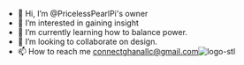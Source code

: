 - 👋 Hi, I’m @PricelessPearlPi's owner
- 👀 I’m interested in gaining insight
- 🌱 I’m currently learning how to balance power.
- 💞️ I’m looking to collaborate on design.
- 📫 How to reach me connectghanallc@gmail.com![logo-stl](https://user-images.githubusercontent.com/110918337/183708766-0a7b797c-2355-4990-b908-158ffe5af460.svg)


<!---
PricelessPearlPi/PricelessPearlPi is a ✨ special ✨ repository because its `README.md` (this file) appears on your GitHub profile.
You can click the Preview link to take a look at your changes.
--->
